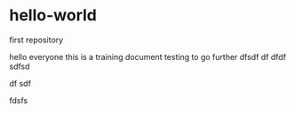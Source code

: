 # hello-world
first repository

hello everyone
this is a training document
testing to go further
dfsdf
df
dfdf
sdfsd

df
sdf


fdsfs
